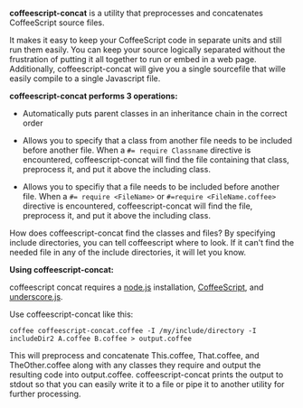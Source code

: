 **coffeescript-concat** is a utility that preprocesses and concatenates CoffeeScript source files.

It makes it easy to keep your CoffeeScript code in separate units and still run them easily.  You can keep your source logically separated without the frustration of putting it all together to run or embed in a web page.  Additionally, coffeescript-concat will give you a single sourcefile that wille easily compile to a single Javascript file.

**coffeescript-concat performs 3 operations:**

* Automatically puts parent classes in an inheritance chain in the correct order

* Allows you to specify that a class from another file needs to be included before another file.
    When a `#= require Classname` directive is encountered, coffeescript-concat will find the file containing that class, preprocess it, and put it above the including class.
    
* Allows you to specifiy that a file needs to be included before another file.
    When a `#= require <FileName>` or `#=require <FileName.coffee>` directive is encountered, coffeescript-concat will find the file, preprocess it, and put it above the including class. 
    
How does coffeescript-concat find the classes and files?  By specifying include directories, you can tell coffeescript where to look.  If it can't find the needed file in any of the include directories, it will let you know.

**Using coffeescript-concat:**

coffeescript concat requires a [node.js](http://nodejs.org) installation, [CoffeeScript](http://jashkenas.github.com/coffee-script/), and [underscore.js](http://documentcloud.github.com/underscore/).

Use coffeescript-concat like this:

    coffee coffeescript-concat.coffee -I /my/include/directory -I includeDir2 A.coffee B.coffee > output.coffee
    
This will preprocess and concatenate This.coffee, That.coffee, and TheOther.coffee along with any classes they require and output the resulting code into output.coffee.  coffeescript-concat prints the output to stdout so that you can easily write it to a file or pipe it to another utility for further processing.  